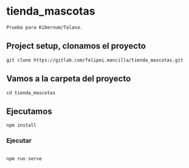 # tienda_mascotas

```
Prueba para Kibernum/Talana.
```

## Project setup, clonamos el proyecto

```
git clone https://gitlab.com/felipei.mancilla/tienda_mascotas.git
```

## Vamos a la carpeta del proyecto

```
cd tienda_mascotas

```

## Ejecutamos

```
npm install

```

### Ejecutar

```

npm run serve

```
